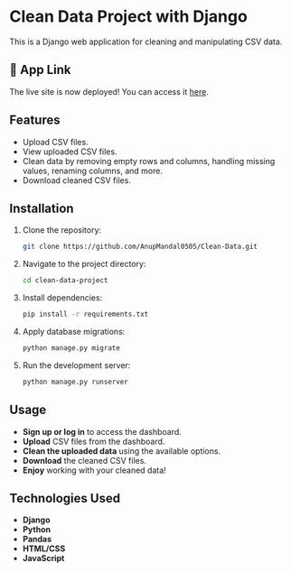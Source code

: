 # Clean Data Project with Django

This is a Django web application for cleaning and manipulating CSV data.

## 🔗 App Link
The live site is now deployed! You can access it [here](https://data-analysis-dnfu.onrender.com).

## Features

- Upload CSV files.
- View uploaded CSV files.
- Clean data by removing empty rows and columns, handling missing values, renaming columns, and more.
- Download cleaned CSV files.

## Installation

1. Clone the repository:

    ```bash
    git clone https://github.com/AnupMandal0505/Clean-Data.git
    ```

2. Navigate to the project directory:

    ```bash
    cd clean-data-project
    ```

3. Install dependencies:

    ```bash
    pip install -r requirements.txt
    ```

4. Apply database migrations:

    ```bash
    python manage.py migrate
    ```

5. Run the development server:

    ```bash
    python manage.py runserver
    ```

## Usage

- **Sign up or log in** to access the dashboard.
- **Upload** CSV files from the dashboard.
- **Clean the uploaded data** using the available options.
- **Download** the cleaned CSV files.
- **Enjoy** working with your cleaned data!

## Technologies Used

- **Django**
- **Python**
- **Pandas**
- **HTML/CSS**
- **JavaScript**


